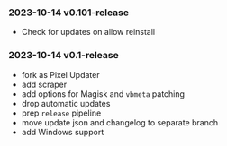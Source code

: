 ### 2023-10-14 v0.101-release

- Check for updates on allow reinstall

### 2023-10-14 v0.1-release

- fork as Pixel Updater
- add scraper
- add options for Magisk and `vbmeta` patching
- drop automatic updates
- prep `release` pipeline
- move update json and changelog to separate branch
- add Windows support
